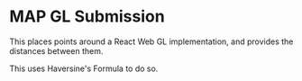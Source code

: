 # MAP GL Submission

This places points around a React Web GL implementation, and provides the distances between them.

This uses Haversine's Formula to do so.
